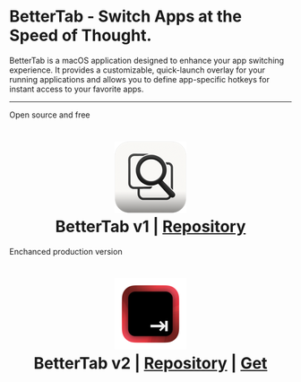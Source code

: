 # BetterTab - Switch Apps at the Speed of Thought.

BetterTab is a macOS application designed to enhance your app switching experience. It provides a customizable, quick-launch overlay for your running applications and allows you to define app-specific hotkeys for instant access to your favorite apps.

---

Open source and free

<h1 align="center">
  <img src="https://raw.githubusercontent.com/daniil-pogorelov/Better-Tab/refs/heads/v1/docs/assets/images/128.png" alt="BetterTab">
   <br>
   BetterTab v1 | <a href="https://github.com/daniil-pogorelov/Better-Tab/tree/v1">Repository</a>
   <a 
   <br>
</h1>

Enchanced production version

<h1 align="center">
  <img src="https://raw.githubusercontent.com/daniil-pogorelov/Better-Tab/refs/heads/v2/docs/assets/img/128.png" alt="BetterTab">
   <br>
   BetterTab v2 | <a href="https://github.com/daniil-pogorelov/Better-Tab/tree/v2">Repository</a> | <a href="https://2139130240062.gumroad.com/l/BetterTab">Get</a>
   <br>
</h1>

